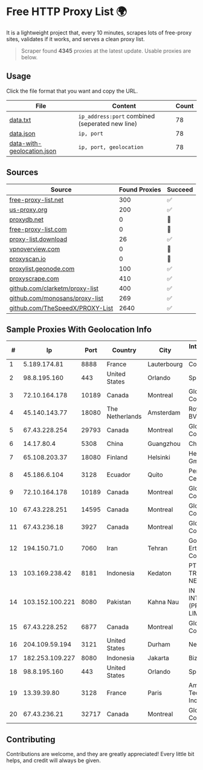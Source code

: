 
# Free HTTP Proxy List 🌍

It is a lightweight project that, every 10 minutes, scrapes lots of free-proxy sites, validates if it works, and serves a clean proxy list.


> Scraper found **4345** proxies at the latest update. Usable proxies are below.

## Usage

Click the file format that you want and copy the URL.


|File|Content|Count|
|----|-------|-----|
|[data.txt](https://raw.githubusercontent.com/themiralay/Proxy-List-World/master/data.txt)|`ip_address:port` combined (seperated new line)|78|
|[data.json](https://raw.githubusercontent.com/themiralay/Proxy-List-World/master/data.json)|`ip, port`|78|
|[data-with-geolocation.json](https://raw.githubusercontent.com/themiralay/Proxy-List-World/master/data-with-geolocation.json)|`ip, port, geolocation`|78|

## Sources

|Source|Found Proxies|Succeed|
|------|-------------|-------|
|[free-proxy-list.net](https://free-proxy-list.net)|300|✅|
|[us-proxy.org](https://www.us-proxy.org)|200|✅|
|[proxydb.net](http://proxydb.net)|0|🚫|
|[free-proxy-list.com](https://free-proxy-list.com/?page=&port=&type%5B%5D=http&type%5B%5D=https&up_time=0&search=Search)|0|🚫|
|[proxy-list.download](https://www.proxy-list.download/HTTP)|26|✅|
|[vpnoverview.com](https://vpnoverview.com/privacy/anonymous-browsing/free-proxy-servers)|0|🚫|
|[proxyscan.io](https://www.proxyscan.io)|0|🚫|
|[proxylist.geonode.com](https://proxylist.geonode.com/api/proxy-list?limit=300&page=1&sort_by=lastChecked&sort_type=desc&protocols=http,https)|100|✅|
|[proxyscrape.com](https://api.proxyscrape.com/v2/?request=displayproxies&protocol=http&timeout=10000&country=all&ssl=all&anonymity=all)|410|✅|
|[github.com/clarketm/proxy-list](https://raw.githubusercontent.com/clarketm/proxy-list/master/proxy-list-raw.txt)|400|✅|
|[github.com/monosans/proxy-list](https://raw.githubusercontent.com/monosans/proxy-list/main/proxies/http.txt)|269|✅|
|[github.com/TheSpeedX/PROXY-List](https://raw.githubusercontent.com/TheSpeedX/PROXY-List/master/http.txt)|2640|✅|


## Sample Proxies With Geolocation Info

|#|Ip|Port|Country|City|Internet Service Provider|
|-|--|----|-------|----|-------------------------|
|1|5.189.174.81|8888|France|Lauterbourg|Contabo GmbH|
|2|98.8.195.160|443|United States|Orlando|Spectrum|
|3|72.10.164.178|10189|Canada|Montreal|GloboTech Communications|
|4|45.140.143.77|18080|The Netherlands|Amsterdam|RoyaleHosting BV|
|5|67.43.228.254|29793|Canada|Montreal|GloboTech Communications|
|6|14.17.80.4|5308|China|Guangzhou|Chinanet|
|7|65.108.203.37|18080|Finland|Helsinki|Hetzner Online GmbH|
|8|45.186.6.104|3128|Ecuador|Quito|Perez Tito Julio Cesar|
|9|72.10.164.178|10189|Canada|Montreal|GloboTech Communications|
|10|67.43.228.251|14595|Canada|Montreal|GloboTech Communications|
|11|67.43.236.18|3927|Canada|Montreal|GloboTech Communications|
|12|194.150.71.0|7060|Iran|Tehran|Gostaresh Ertebat Azin Kia Company PJSC|
|13|103.169.238.42|8181|Indonesia|Kedaton|PT INDONESIA TRANS NETWORK|
|14|103.152.100.221|8080|Pakistan|Kahna Nau|IN CABLE INTERNET (PRIVATE) LIMITED|
|15|67.43.228.252|6877|Canada|Montreal|GloboTech Communications|
|16|204.109.59.194|3121|United States|Durham|NetActuate, Inc|
|17|182.253.109.227|8080|Indonesia|Jakarta|Biznet Metronet|
|18|98.8.195.160|443|United States|Orlando|Spectrum|
|19|13.39.39.80|3128|France|Paris|Amazon Technologies Inc.|
|20|67.43.236.21|32717|Canada|Montreal|GloboTech Communications|



## Contributing

Contributions are welcome, and they are greatly appreciated! Every
little bit helps, and credit will always be given.


